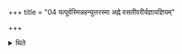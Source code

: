 +++
title = "04 यत्पूर्वस्मिन्नहन्युत्तरस्मा अह्ने वसतीवरीर्यज्ञायज्ञियम्"

+++

<details><summary>थिते</summary>

यत्पूर्वस्मिन्नहन्युत्तरस्मा अह्ने वसतीवरीर्यज्ञायज्ञियं प्रति गृह्णाति तेनाहरभ्यासजति । तेन यज्ञं सन्तनोति । यत्पूर्वस्मिन्नहन्युत्तरस्मा अह्ने पयांसि विशास्ति तेनाहरभ्यासजति । तेन यज्ञं सन्तनोति । यदतिप्रेष्यति तेनाहरभ्यासजति । तेन यज्ञं सन्तनोति ४
</details>
